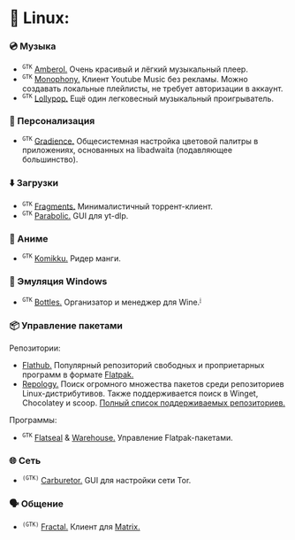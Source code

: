 # 🐧 Linux:

### 💿 Музыка
* <sup>`GTK`</sup> [Amberol.](https://apps.gnome.org/ru/Amberol/) Очень красивый и лёгкий музыкальный плеер.
* <sup>`GTK`</sup> [Monophony.](https://flathub.org/ru/apps/io.gitlab.zehkira.Monophony) Клиент Youtube Music без рекламы. Можно создавать локальные плейлисты, не требует авторизации в аккаунт.
* <sup>`GTK`</sup> [Lollypop.](https://flathub.org/ru/apps/org.gnome.Lollypop) Ещё один легковесный музыкальный проигрыватель.

### 🎨 Персонализация
* <sup>`GTK`</sup> [Gradience.](https://flathub.org/ru/apps/com.github.GradienceTeam.Gradience) Общесистемная настройка цветовой палитры в приложениях, основанных на libadwaita (подавляющее большинство).

### ⬇️ Загрузки
* <sup>`GTK`</sup> [Fragments.](https://flathub.org/ru/apps/de.haeckerfelix.Fragments) Минималистичный торрент-клиент.
* <sup>`GTK`</sup> [Parabolic.](https://flathub.org/ru/apps/org.nickvision.tubeconverter) GUI для yt-dlp.

### 🗾 Аниме
* <sup>`GTK`</sup> [Komikku.](https://flathub.org/ru/apps/info.febvre.Komikku) Ридер манги.

### 🍷 Эмуляция Windows
* <sup>`GTK`</sup> [Bottles.](https://flathub.org/ru/apps/com.usebottles.bottles) Организатор и менеджер для Wine.<sup>[`ℹ️`](https://habr.com/ru/companies/dcmiran/articles/693842/)</sup>

### 📦 Управление пакетами
Репозитории:
* [Flathub.](https://flathub.org/ru) Популярный репозиторий свободных и проприетарных программ в формате [Flatpak.](https://docs.flatpak.org/ru/latest/introduction.html#reasons-to-use-flatpak)
* [Repology.](https://repology.org) Поиск огромного множества пакетов среди репозиториев Linux-дистрибутивов. Также поддерживается поиск в Winget, Chocolatey и scoop. [Полный список поддерживаемых репозиториев.](https://repology.org/repositories/statistics)  

Программы:
* <sup>`GTK`</sup> [Flatseal](https://flathub.org/ru/apps/com.github.tchx84.Flatseal) & [Warehouse.](https://flathub.org/ru/apps/io.github.flattool.Warehouse) Управление Flatpak-пакетами.

### 🌐 Сеть
* <sup>`(GTK)`</sup> [Carburetor.](https://flathub.org/ru/apps/io.frama.tractor.carburetor) GUI для настройки сети Tor.

### 🗣 Общение
* <sup>`(GTK)`</sup> [Fractal.](https://flathub.org/apps/org.gnome.Fractal) Клиент для [Matrix.](https://matrix.org/)

